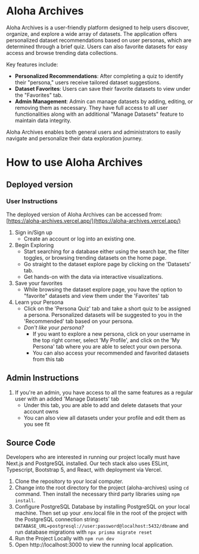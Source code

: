 # Aloha Archives
Aloha Archives is a user-friendly platform designed to help users discover, organize, and explore a wide array of datasets. The application offers personalized dataset recommendations based on user personas, which are determined through a brief quiz. Users can also favorite datasets for easy access and browse trending data collections.

Key features include:
- **Personalized Recommendations**: After completing a quiz to identify their "persona," users receive tailored dataset suggestions.
- **Dataset Favorites**: Users can save their favorite datasets to view under the "Favorites" tab.
- **Admin Management**: Admin can manage datasets by adding, editing, or removing them as necessary. They have full access to all user functionalities along with an additional "Manage Datasets" feature to maintain data integrity.

Aloha Archives enables both general users and administrators to easily navigate and personalize their data exploration journey.

# How to use Aloha Archives
## Deployed version
### User Instructions
The deployed version of Aloha Archives can be accessed from: [https://aloha-archives.vercel.app/](https://aloha-archives.vercel.app/)
1. Sign in/Sign up
    - Create an account or log into an existing one.
2. Begin Exploring
    - Start searching for a database either using the search bar, the filter toggles, or browsing trending datasets on the home page.
    - Go straight to the dataset explore page by clicking on the 'Datasets' tab.
    - Get hands-on with the data via interactive visualizations.
3. Save your favorites
    - While browsing the dataset explore page, you have the option to "favorite" datasets and view them under the 'Favorites' tab
4. Learn your Persona
    - Click on the 'Persona Quiz' tab and take a short quiz to be assigned a persona. Personalized datasets will be suggested to you in the 'Recommended' tab based on your persona.
    - *Don't like your persona?*
        - If you want to explore a new persona, click on your username in the top right corner, select 'My Profile', and click on the 'My Persona' tab where you are able to select your own persona.
        - You can also access your recommended and favorited datasets from this tab
## Admin Instructions
1. If you're an admin, you have access to all the same features as a regular user with an added 'Manage Datasets' tab
    - Under this tab, you are able to add and delete datasets that your account owns
    - You can also view all datasets under your profile and edit them as you see fit


## Source Code
Developers who are interested in running our project locally must have Next.js and PostgreSQL installed. Our tech stack also uses ESLint, Typescript, Bootstrap 5, and React, with deployment via Vercel.

1. Clone the repository to your local computer.
2. Change into the root directory for the project (aloha-archives) using `cd` command. Then install the necessary third party libraries using `npm install`.
3. Configure PostgreSQL Database by installing PostgreSQL on your local machine.
Then set up your .env.local file in the root of the project with the PostgreSQL connection string: `DATABASE_URL=postgresql://user:password@localhost:5432/dbname` and run database migrations with `npx prisma migrate reset`
4. Run the Project Locally with `npm run dev`
5. Open http://localhost:3000 to view the running local application.
 
